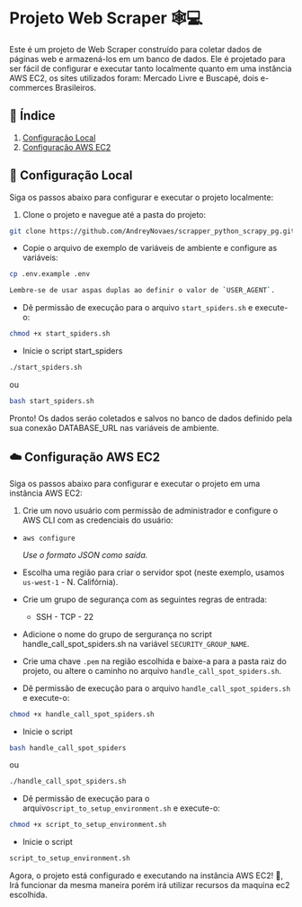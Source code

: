 
# Projeto Web Scraper 🕸️💻

Este é um projeto de Web Scraper construído para coletar dados de páginas web e armazená-los em um banco de dados. Ele é projetado para ser fácil de configurar e executar tanto localmente quanto em uma instância AWS EC2, os sites utilizados foram: Mercado Livre e Buscapé, dois e-commerces Brasileiros.

## :bookmark_tabs: Índice

1. [Configuração Local](#local-setup)
2. [Configuração AWS EC2](#aws-ec2-setup)

## :wrench: Configuração Local <a id="local-setup"></a>

Siga os passos abaixo para configurar e executar o projeto localmente:

1. Clone o projeto e navegue até a pasta do projeto:

```bash
git clone https://github.com/AndreyNovaes/scrapper_python_scrapy_pg.git
```

- Copie o arquivo de exemplo de variáveis de ambiente e configure as variáveis:

```bash
cp .env.example .env
```

```bash
Lembre-se de usar aspas duplas ao definir o valor de `USER_AGENT`.
```

- Dê permissão de execução para o arquivo `start_spiders.sh` e execute-o:

```bash
chmod +x start_spiders.sh
```

- Inicie o script start_spiders

```bash
./start_spiders.sh
```

ou

```bash
bash start_spiders.sh
```

Pronto! Os dados seráo coletados e salvos no banco de dados definido pela sua conexão DATABASE_URL nas variáveis de ambiente.

## :cloud: Configuração AWS EC2 <a id="aws-ec2-setup"></a>

Siga os passos abaixo para configurar e executar o projeto em uma instância AWS EC2:

1. Crie um novo usuário com permissão de administrador e configure o AWS CLI com as credenciais do usuário:

- `aws configure`

    _Use o formato JSON como saída._

- Escolha uma região para criar o servidor spot (neste exemplo, usamos `us-west-1` - N. Califórnia).

- Crie um grupo de segurança com as seguintes regras de entrada:
  - SSH - TCP - 22

- Adicione o nome do grupo de sergurança no script handle_call_spot_spiders.sh na variável `SECURITY_GROUP_NAME`.

- Crie uma chave `.pem` na região escolhida e baixe-a para a pasta raiz do projeto, ou altere o caminho no arquivo `handle_call_spot_spiders.sh`.

- Dê permissão de execução para o arquivo `handle_call_spot_spiders.sh` e execute-o:

```bash
chmod +x handle_call_spot_spiders.sh
```

- Inicie o script

```bash
bash handle_call_spot_spiders
```

ou

```bash
./handle_call_spot_spiders.sh
```

- Dê permissão de execução para o arquivo`script_to_setup_environment.sh` e execute-o:

```bash
chmod +x script_to_setup_environment.sh
```

- Inicie o script

```bash
script_to_setup_environment.sh
```

Agora, o projeto está configurado e executando na instância AWS EC2! :rocket:, Irá funcionar da mesma maneira porém irá utilizar recursos da maquina ec2 escolhida.
